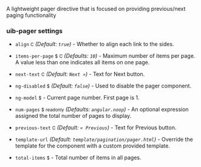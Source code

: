 A lightweight pager directive that is focused on providing previous/next paging functionality

### uib-pager settings

* `align`
  <small class="badge">C</small>
  _(Default: `true`)_ -
  Whether to align each link to the sides.
  
* `items-per-page`
  <small class="badge">$</small>
  <small class="badge">C</small>
  <i class="glyphicon glyphicon-eye-open"></i>
  _(Defaults: `10`)_ -
  Maximum number of items per page. A value less than one indicates all items on one page.
  
* `next-text`
  <small class="badge">C</small>
  _(Default: `Next »`)_ -
  Text for Next button.
  
* `ng-disabled`
  <small class="badge">$</small>
  <i class="glyphicon glyphicon-eye-open"></i>
  _(Default: `false`)_ -
  Used to disable the pager component.
  
* `ng-model`
  <small class="badge">$</small>
  <i class="glyphicon glyphicon-eye-open"></i> -
  Current page number. First page is 1.
  
* `num-pages`
  <small class="badge">$</small>
  <small class="badge">readonly</small>
  _(Defaults: `angular.noop`)_ -
  An optional expression assigned the total number of pages to display.

* `previous-text`
  <small class="badge">C</small>
  _(Default: `« Previous`)_ -
  Text for Previous button.

* `template-url`
  _(Default: `template/pagination/pager.html`)_ -
  Override the template for the component with a custom provided template.
  
* `total-items`
  <small class="badge">$</small>
  <i class="glyphicon glyphicon-eye-open"></i> -
  Total number of items in all pages.
